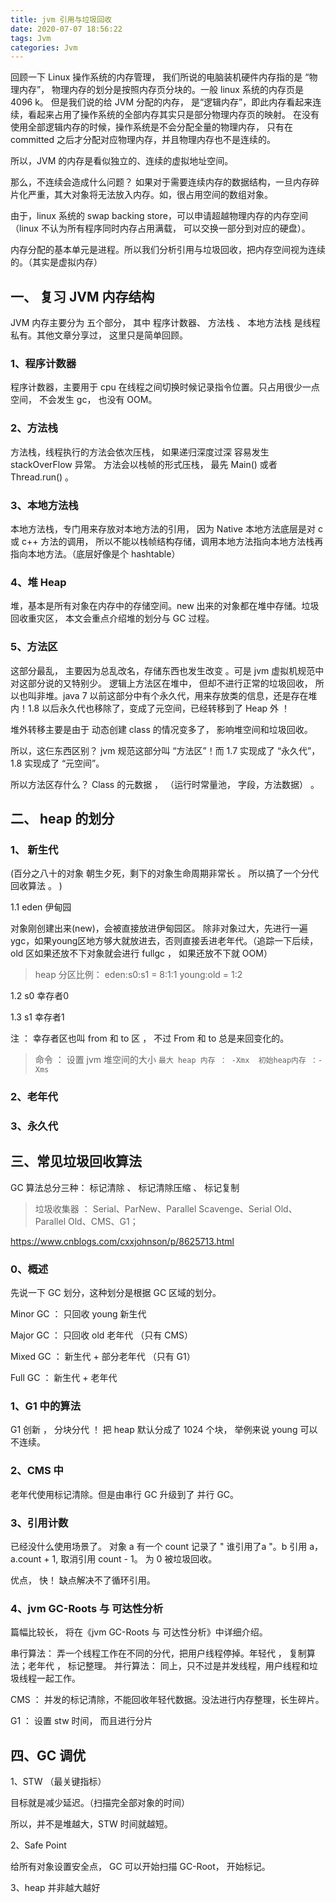 ```yaml
---
title: jvm 引用与垃圾回收
date: 2020-07-07 18:56:22
tags: Jvm
categories: Jvm
---
```


回顾一下 Linux 操作系统的内存管理， 我们所说的电脑装机硬件内存指的是 “物理内存”， 物理内存的划分是按照内存页分块的。一般 linux 系统的内存页是 4096 k。 但是我们说的给 JVM 分配的内存， 是“逻辑内存”，即此内存看起来连续，看起来占用了操作系统的全部内存其实只是部分物理内存页的映射。 在没有使用全部逻辑内存的时候，操作系统是不会分配全量的物理内存， 只有在committed 之后才分配对应物理内存，并且物理内存也不是连续的。

所以，JVM 的内存是看似独立的、连续的虚拟地址空间。

那么，不连续会造成什么问题？ 如果对于需要连续内存的数据结构，一旦内存碎片化严重，其大对象将无法放入内存。如，很占用空间的数组对象。

由于，linux 系统的 swap backing store，可以申请超越物理内存的内存空间（linux 不认为所有程序同时内存占用满载， 可以交换一部分到对应的硬盘）。

内存分配的基本单元是进程。所以我们分析引用与垃圾回收，把内存空间视为连续的。（其实是虚拟内存）


## 一、 复习 JVM 内存结构

JVM 内存主要分为 五个部分， 其中 程序计数器、 方法栈 、 本地方法栈 是线程私有。其他文章分享过， 这里只是简单回顾。

### 1、程序计数器

程序计数器，主要用于 cpu 在线程之间切换时候记录指令位置。只占用很少一点空间， 不会发生 gc， 也没有 OOM。

### 2、方法栈

方法栈，线程执行的方法会依次压栈， 如果递归深度过深 容易发生 stackOverFlow  异常。 方法会以栈帧的形式压栈， 最先 Main() 或者 Thread.run() 。

### 3、本地方法栈

本地方法栈，专门用来存放对本地方法的引用， 因为 Native 本地方法底层是对 c 或 c++ 方法的调用， 所以不能以栈帧结构存储，调用本地方法指向本地方法栈再指向本地方法。（底层好像是个 hashtable）


### 4、堆 Heap

堆，基本是所有对象在内存中的存储空间。new 出来的对象都在堆中存储。垃圾回收重灾区， 本文会重点介绍堆的划分与 GC 过程。 


### 5、方法区

这部分最乱， 主要因为总乱改名，存储东西也发生改变 。可是 jvm 虚拟机规范中对这部分说的又特别少。  逻辑上方法区在堆中， 但却不进行正常的垃圾回收， 所以也叫非堆。java 7 以前这部分中有个永久代，用来存放类的信息，还是存在堆内！1.8 以后永久代也移除了，变成了元空间，已经转移到了 Heap 外 ！

堆外转移主要是由于 动态创建 class 的情况变多了， 影响堆空间和垃圾回收。

所以，这仨东西区别？ jvm 规范这部分叫 “方法区”！而 1.7 实现成了 “永久代”， 1.8 实现成了 “元空间”。

所以方法区存什么？  Class 的元数据 ， （运行时常量池， 字段，方法数据） 。


## 二、 heap 的划分

### 1、 新生代

(百分之八十的对象 朝生夕死，剩下的对象生命周期非常长 。 所以搞了一个分代回收算法 。 )

1.1 eden 伊甸园

对象刚创建出来(new)，会被直接放进伊甸园区。 除非对象过大，先进行一遍ygc，如果young区地方够大就放进去，否则直接丢进老年代。（追踪一下后续，old 区如果还放不下对象就会进行 fullgc ， 如果还放不下就 OOM）


>heap 分区比例：
eden:s0:s1 = 8:1:1
young:old = 1:2

1.2 s0 幸存者0

1.3 s1 幸存者1

注 ： 幸存者区也叫 from 和 to 区 ， 不过 From 和 to 总是来回变化的。

>命令 ： 
>设置 jvm 堆空间的大小 `最大 heap 内存 ： -Xmx  初始heap内存 ：-Xms`


### 2、老年代




### 3、永久代




## 三、常见垃圾回收算法


GC 算法总分三种： 标记清除 、 标记清除压缩 、 标记复制

>垃圾收集器 ： 
Serial、ParNew、Parallel Scavenge、Serial Old、Parallel Old、CMS、G1；


https://www.cnblogs.com/cxxjohnson/p/8625713.html

### 0、概述

先说一下 GC 划分，这种划分是根据 GC 区域的划分。 

Minor GC ： 只回收 young 新生代 

Major GC ： 只回收 old 老年代 （只有 CMS）

Mixed GC ： 新生代 +  部分老年代 （只有 G1）

Full GC ： 新生代 + 老年代


### 1、G1 中的算法

G1 创新 ， 分块分代 ！ 把 heap 默认分成了 1024 个块， 举例来说 young 可以不连续。



### 2、CMS 中

老年代使用标记清除。但是由串行 GC 升级到了 并行 GC。


### 3、引用计数

已经没什么使用场景了。 对象 a 有一个 count 记录了 " 谁引用了a "。b 引用 a， a.count + 1, 取消引用 count - 1。 为 0 被垃圾回收。 

优点， 快！ 缺点解决不了循环引用。


### 4、jvm GC-Roots 与 可达性分析


篇幅比较长， 将在《jvm GC-Roots 与 可达性分析》中详细介绍。


串行算法： 弄一个线程工作在不同的分代，把用户线程停掉。年轻代 ， 复制算法；老年代 ， 标记整理。
并行算法： 同上，只不过是并发线程，用户线程和垃圾线程一起工作。

CMS ： 并发的标记清除，不能回收年轻代数据。没法进行内存整理，长生碎片。

G1 ： 设置 stw 时间， 而且进行分片


## 四、GC 调优


1、STW （最关键指标）


目标就是减少延迟。（扫描完全部对象的时间）


所以，并不是堆越大，STW 时间就越短。


2、Safe Point

给所有对象设置安全点， GC 可以开始扫描 GC-Root， 开始标记。

3、heap 并非越大越好

